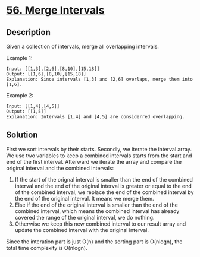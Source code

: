 # [56. Merge Intervals](https://leetcode.com/problems/merge-intervals)

## Description

Given a collection of intervals, merge all overlapping intervals.

Example 1:

```
Input: [[1,3],[2,6],[8,10],[15,18]]
Output: [[1,6],[8,10],[15,18]]
Explanation: Since intervals [1,3] and [2,6] overlaps, merge them into [1,6].
```

Example 2:

```
Input: [[1,4],[4,5]]
Output: [[1,5]]
Explanation: Intervals [1,4] and [4,5] are considerred overlapping.
```

## Solution

First we sort intervals by their starts. Secondly, we iterate the interval array. We use two variables to keep a combined intervals starts from the start and end of the first interval. Afterward we iterate the array and compare the original interval and the combined intervals:  

1. If the start of the orignal interval is smaller than the end of the combined interval and the end of the original interval is greater or equal to the end of the combined interval, we replace the end of the combined interval by the end of the original interval. It means we merge them.  
2. Else if the end of the original interval is smaller than the end of the combined interval, which means the combined interval has already covered the range of the original interval, we do nothing.  
3. Otherwise we keep this new combined interval to our result array and update the combined interval with the original interval.

Since the interation part is just O(n) and the sorting part is O(nlogn), the total time complexity is O(nlogn).